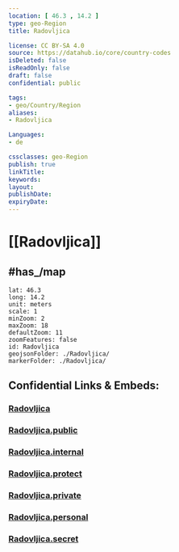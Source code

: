 ```yaml
---
location: [ 46.3 , 14.2 ] 
type: geo-Region
title: Radovljica

license: CC BY-SA 4.0
source: https://datahub.io/core/country-codes
isDeleted: false
isReadOnly: false
draft: false
confidential: public

tags:
- geo/Country/Region
aliases:
- Radovljica

Languages:
- de

cssclasses: geo-Region
publish: true
linkTitle: 
keywords: 
layout: 
publishDate: 
expiryDate: 
---
```


# [[Radovljica]] 


## #has_/map 

```leaflet
lat: 46.3
long: 14.2
unit: meters
scale: 1
minZoom: 2 
maxZoom: 18
defaultZoom: 11
zoomFeatures: false 
id: Radovljica
geojsonFolder: ./Radovljica/
markerFolder: ./Radovljica/
```


## Confidential Links & Embeds: 

### [Radovljica](/_Standards/Earth/Continent/Europe/Europe~Central/Slovenia/Regions~Slovenia/Gorenjska/counties~Gorenjska/Radovljica.md) 

### [Radovljica.public](/_public/Earth/Continent/Europe/Europe~Central/Slovenia/Regions~Slovenia/Gorenjska/counties~Gorenjska/Radovljica.public.md) 

### [Radovljica.internal](/_internal/Earth/Continent/Europe/Europe~Central/Slovenia/Regions~Slovenia/Gorenjska/counties~Gorenjska/Radovljica.internal.md) 

### [Radovljica.protect](/_protect/Earth/Continent/Europe/Europe~Central/Slovenia/Regions~Slovenia/Gorenjska/counties~Gorenjska/Radovljica.protect.md) 

### [Radovljica.private](/_private/Earth/Continent/Europe/Europe~Central/Slovenia/Regions~Slovenia/Gorenjska/counties~Gorenjska/Radovljica.private.md) 

### [Radovljica.personal](/_personal/Earth/Continent/Europe/Europe~Central/Slovenia/Regions~Slovenia/Gorenjska/counties~Gorenjska/Radovljica.personal.md) 

### [Radovljica.secret](/_secret/Earth/Continent/Europe/Europe~Central/Slovenia/Regions~Slovenia/Gorenjska/counties~Gorenjska/Radovljica.secret.md)

